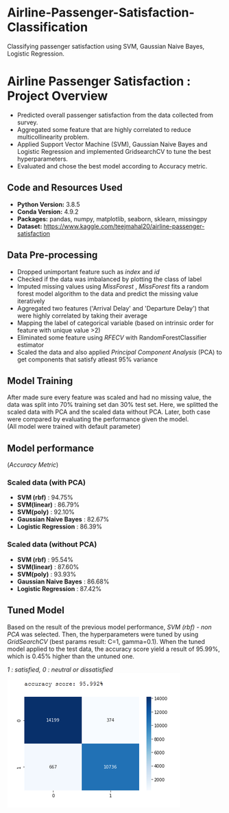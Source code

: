 # Airline-Passenger-Satisfaction-Classification
Classifying passenger satisfaction using SVM, Gaussian Naive Bayes, Logistic Regression.

# Airline Passenger Satisfaction : Project Overview
* Predicted overall passenger satisfaction from the data collected from survey.
* Aggregated some feature that are highly correlated to reduce multicollinearity problem.
* Applied Support Vector Machine (SVM), Gaussian Naive Bayes and Logistic Regression and implemented GridsearchCV to tune the best hyperparameters. 
* Evaluated and chose the best model according to Accuracy metric.

## Code and Resources Used 
* **Python Version:** 3.8.5
* **Conda Version:** 4.9.2
* **Packages:** pandas, numpy, matplotlib, seaborn, sklearn, missingpy
* **Dataset:** https://www.kaggle.com/teejmahal20/airline-passenger-satisfaction

## Data Pre-processing

*	Dropped unimportant feature such as _index_ and _id_
* Checked if the data was imbalanced by plotting the class of label
*	Imputed missing values using _MissForest_ , _MissForest_ fits a random forest model algorithm to the data and predict the missing value iteratively
* Aggregated two features ('Arrival Delay' and 'Departure Delay') that were highly correlated by taking their average
* Mapping the label of categorical variable (based on intrinsic order for feature with unique value >2)
*	Eliminated some feature using _RFECV_ with RandomForestClassifier estimator
* Scaled the data and also applied _Principal Component Analysis_ (PCA) to get components that satisfy atleast 95% variance

## Model Training

After made sure every feature was scaled and had no missing value, the data was split into 70% training set dan 30% test set. Here, we splitted the scaled data with PCA and the scaled data without PCA. Later, both case were compared by evaluating the performance given the model.  
(All model were trained with default parameter)

## Model performance 
(_Accuracy Metric_)

### Scaled data (with PCA)
*	**SVM (rbf)**              : 94.75%
*	**SVM(linear)**            : 86.79%
*	**SVM(poly)**              : 92.10%
*	**Gaussian Naive Bayes**   : 82.67%
*	**Logistic Regression**    : 86.39%

### Scaled data (without PCA)
*	**SVM (rbf)**              : 95.54%
*	**SVM(linear)**            : 87.60%
*	**SVM(poly)**              : 93.93%
*	**Gaussian Naive Bayes**   : 86.68%
*	**Logistic Regression**    : 87.42%

## Tuned Model

Based on the result of the previous model performance, *SVM (rbf) - non PCA* was selected. Then, the hyperparameters were tuned by using _GridSearchCV_ (best params result: C=1, gamma=0.1). When the tuned model applied to the test data, the accuracy score yield a result of 95.99%, which is 0.45% higher than the untuned one.

_1 : satisfied, 0 : neutral or dissatisfied_
![](conf%20matrix.png)



